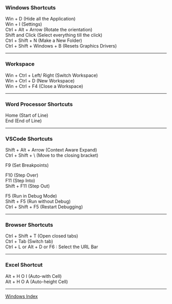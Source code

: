 ### Windows Shortcuts

Win + D (Hide all the Application)  
Win + I (Settings)  
Ctrl + Alt + Arrow (Rotate the orientation)  
Shift and Click (Select everything till the click)  
Ctrl + Shift + N (Make a New Folder)  
Ctrl + Shift + Windows + B (Resets Graphics Drivers)

---

### Workspace

Win + Ctrl + Left/ Right (Switch Workspace)  
Win + Ctrl + D (New Workspace)  
Win + Ctrl + F4 (Close a Workspace)

---

### Word Processor Shortcuts

Home (Start of Line)  
End (End of Line)

---

### VSCode Shortcuts

Shift + Alt + Arrow (Context Aware Expand)  
Ctrl + Shift + \ (Move to the closing bracket)

F9 (Set Breakpoints)

F10 (Step Over)  
F11 (Step Into)  
Shift + F11 (Step Out)

F5 (Run in Debug Mode)  
Shift + F5 (Run without Debug)  
Ctrl + Shift + F5 (Restart Debugging)

---

### Browser Shortcuts

Ctrl + Shift + T (Open closed tabs)  
Ctrl + Tab (Switch tab)  
Ctrl + L or Alt + D or F6 : Select the URL Bar

---

### Excel Shortcut

Alt + H O I (Auto-with Cell)  
Alt + H O A (Auto-height Cell)

---

[Windows Index](../Windows%20Index.md)

